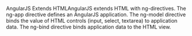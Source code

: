 AngularJS Extends HTMLAngularJS extends HTML with ng-directives.
The ng-app directive defines an AngularJS application.
The ng-model directive binds the value of HTML controls  (input, select, textarea) to application data.
The ng-bind directive binds application data to the HTML  view. 

